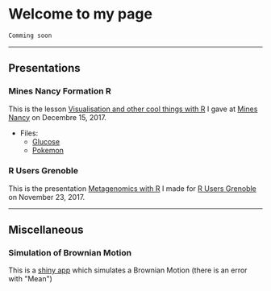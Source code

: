 # Welcome to my page

```markdown
Comming soon
```
---

## Presentations

### Mines Nancy Formation R

This is the lesson [Visualisation and other cool things with R](https://abichat.github.io/Slides/FormationRMines/FormationRMines) I gave at [Mines Nancy](http://mines-nancy.univ-lorraine.fr/) on Decembre 15, 2017.

* Files:
  * [Glucose](https://abichat.github.io/Slides/FormationRMines/Glucose.txt)
  * [Pokemon](https://abichat.github.io/Slides/FormationRMines/Pokemon.txt)


### R Users Grenoble

This is the presentation [Metagenomics with R](https://abichat.github.io/Slides/MetagenomicsRGrenoble/MetagenomicsRGrenoble) I made for [R Users Grenoble](https://r-in-grenoble.github.io/index.html) on November 23, 2017.

---

## Miscellaneous

### Simulation of Brownian Motion

This is a [shiny app](https://abichat.shinyapps.io/BrownianMotion/) which simulates a Brownian Motion (there is an error with "Mean")

